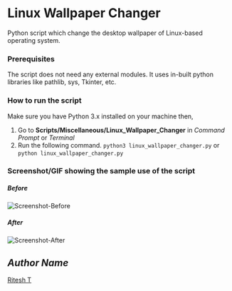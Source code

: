 # Linux Wallpaper Changer
<!--Remove the below lines and add yours -->
Python script which change the desktop wallpaper of Linux-based operating system.

### Prerequisites
<!--Remove the below lines and add yours -->
The script does not need any external modules. It uses in-built python libraries like pathlib, sys, Tkinter, etc. 

### How to run the script
<!--Remove the below lines and add yours -->
Make sure you have Python 3.x installed on your machine then,
1. Go to **Scripts/Miscellaneous/Linux_Wallpaper_Changer** in *Command Prompt* or *Terminal*
2. Run the following command.
    `python3 linux_wallpaper_changer.py`
    or `python linux_wallpaper_changer.py`
    

### Screenshot/GIF showing the sample use of the script
<!--Remove the below lines and add yours -->
##### Before
![Screenshot-Before](https://i.postimg.cc/cCxVQ5gz/wallpaper-before.png)
##### After
![Screenshot-After](https://i.postimg.cc/HnbVynMz/wallpaper-after.png)

## *Author Name*
<!--Remove the below lines and add yours -->
[Ritesh T](https://github.com/ritesh-dt)
